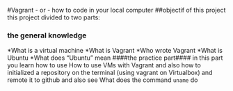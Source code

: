 #Vagrant - or - how to code in your local computer
##objectif of this project
this project divided to two parts:
### the general knowledge
*What is a virtual machine
*What is Vagrant
*Who wrote Vagrant
*What is Ubuntu
*What does “Ubuntu” mean
####the practice part####
in this part you learn how to use How to use VMs with Vagrant and also how to initialized a repository on the terminal (using vagrant on Virtualbox) and remote it to github
and also see What does the command `uname` do

